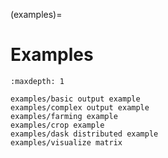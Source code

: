 (examples)=
# Examples

```{toctree}
:maxdepth: 1

examples/basic output example
examples/complex output example
examples/farming example
examples/crop example
examples/dask distributed example
examples/visualize matrix
```
